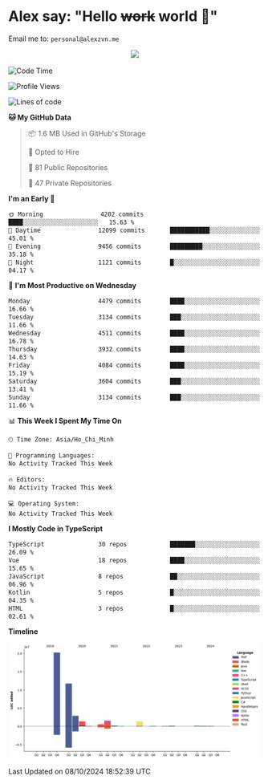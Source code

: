 # Alex say: "Hello ~~work~~ world 🐾"
Email me to: `personal@alexzvn.me`


<p align=center>
  <a href="https://skillicons.dev">
    <img src="https://skillicons.dev/icons?i=ts,js,php,nodejs,bun,vue,nuxt,react,svelte,tauri,laravel,rust,mongodb,docker,electron,redis,rabbitmq,tailwind,git,cloudflare,elysia,mysql,nginx,rollupjs,sentry,ubuntu,yarn,html,css,vite" />
  </a>
</p>

<!--START_SECTION:waka-->
![Code Time](http://img.shields.io/badge/Code%20Time-1%2C066%20hrs%2055%20mins-blue)

![Profile Views](http://img.shields.io/badge/Profile%20Views-0-blue)

![Lines of code](https://img.shields.io/badge/From%20Hello%20World%20I%27ve%20Written-40.6%20million%20lines%20of%20code-blue)

**🐱 My GitHub Data** 

> 📦 1.6 MB Used in GitHub's Storage 
 > 
> 💼 Opted to Hire
 > 
> 📜 81 Public Repositories 
 > 
> 🔑 47 Private Repositories 
 > 
**I'm an Early 🐤** 

```text
🌞 Morning                4202 commits        ████░░░░░░░░░░░░░░░░░░░░░   15.63 % 
🌆 Daytime                12099 commits       ███████████░░░░░░░░░░░░░░   45.01 % 
🌃 Evening                9456 commits        █████████░░░░░░░░░░░░░░░░   35.18 % 
🌙 Night                  1121 commits        █░░░░░░░░░░░░░░░░░░░░░░░░   04.17 % 
```
📅 **I'm Most Productive on Wednesday** 

```text
Monday                   4479 commits        ████░░░░░░░░░░░░░░░░░░░░░   16.66 % 
Tuesday                  3134 commits        ███░░░░░░░░░░░░░░░░░░░░░░   11.66 % 
Wednesday                4511 commits        ████░░░░░░░░░░░░░░░░░░░░░   16.78 % 
Thursday                 3932 commits        ████░░░░░░░░░░░░░░░░░░░░░   14.63 % 
Friday                   4084 commits        ████░░░░░░░░░░░░░░░░░░░░░   15.19 % 
Saturday                 3604 commits        ███░░░░░░░░░░░░░░░░░░░░░░   13.41 % 
Sunday                   3134 commits        ███░░░░░░░░░░░░░░░░░░░░░░   11.66 % 
```


📊 **This Week I Spent My Time On** 

```text
🕑︎ Time Zone: Asia/Ho_Chi_Minh

💬 Programming Languages: 
No Activity Tracked This Week

🔥 Editors: 
No Activity Tracked This Week

💻 Operating System: 
No Activity Tracked This Week
```

**I Mostly Code in TypeScript** 

```text
TypeScript               30 repos            ███████░░░░░░░░░░░░░░░░░░   26.09 % 
Vue                      18 repos            ████░░░░░░░░░░░░░░░░░░░░░   15.65 % 
JavaScript               8 repos             ██░░░░░░░░░░░░░░░░░░░░░░░   06.96 % 
Kotlin                   5 repos             █░░░░░░░░░░░░░░░░░░░░░░░░   04.35 % 
HTML                     3 repos             █░░░░░░░░░░░░░░░░░░░░░░░░   02.61 % 
```



**Timeline**

![Lines of Code chart](https://raw.githubusercontent.com/alexzvn/alexzvn/main/assets/bar_graph.png)


 Last Updated on 08/10/2024 18:52:39 UTC
<!--END_SECTION:waka-->
